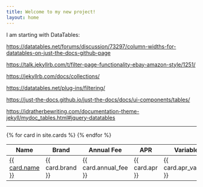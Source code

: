 ```yaml
---
title: Welcome to my new project!
layout: home
---
```


I am starting with DataTables:

https://datatables.net/forums/discussion/73297/column-widths-for-datatables-on-just-the-docs-github-page

https://talk.jekyllrb.com/t/filter-page-functionality-ebay-amazon-style/1251/

https://jekyllrb.com/docs/collections/

https://datatables.net/plug-ins/filtering/

https://just-the-docs.github.io/just-the-docs/docs/ui-components/tables/

https://idratherbewriting.com/documentation-theme-jekyll/mydoc_tables.html#jquery-datatables

---

<script type="text/javascript" src="jquery.dataTables.js"></script>
<script type="text/javascript" src="dataTables.filter.html.js"></script>
<script type="text/javascript">
    $(document).ready(function() {
        $('#example').dataTable( {
            "columnDefs": [
                { type: "type", targets: 0 }
            ]
        } );
    } );
</script>

<link rel="stylesheet" type="text/css" href="https://cdn.datatables.net/1.13.2/css/jquery.dataTables.css">
<script type="text/javascript" charset="utf8" src="https://code.jquery.com/jquery-3.6.3.min.js"></script>
<script type="text/javascript" charset="utf8" src="https://cdn.datatables.net/1.13.2/js/jquery.dataTables.js"></script>
<script>
$(document).ready( function () {
    $('#cards_table').DataTable();
} );
</script>


<table id="cards_table">
  <thead>  
    <tr>
      <th>Name</th>
      <th>Brand</th>
      <th>Annual Fee</th>
      <th>APR</th>
      <th>Variable?</th>
      <th>Approx. Sub</th>
      <th>Issuing Bank</th>
    </tr>
  </thead>
  <tbody>
  {% for card in site.cards %}
    <tr>
      <td><a href="{{ card.url }}">{{ card.name }}</a></td>
      <td>{{ card.brand }}</td>
      <td>{{ card.annual_fee }}</td>
      <td>{{ card.apr }}</td>
      <td>{{ card.apr_variable }}</td>
      <td>{{ card.approx_current_sub_value }}</td>
      <td>{{ card.issuing_bank }}</td>
    </tr>
  {% endfor %}
  </tbody>
</table>

